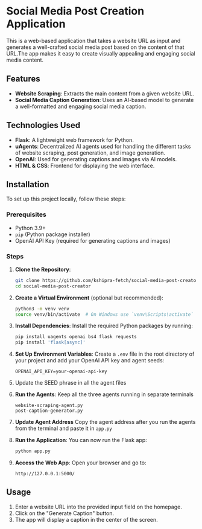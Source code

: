 # Social Media Post Creation Application

This is a web-based application that takes a website URL as input and generates a well-crafted social media post based on the content of that URL.The app makes it easy to create visually appealing and engaging social media content.

## Features

- **Website Scraping**: Extracts the main content from a given website URL.
- **Social Media Caption Generation**: Uses an AI-based model to generate a well-formatted and engaging social media caption.

## Technologies Used

- **Flask**: A lightweight web framework for Python.
- **uAgents**: Decentralized AI agents used for handling the different tasks of website scraping, post generation, and image generation.
- **OpenAI**: Used for generating captions and images via AI models.
- **HTML & CSS**: Frontend for displaying the web interface.

## Installation

To set up this project locally, follow these steps:

### Prerequisites

- Python 3.9+
- `pip` (Python package installer)
- OpenAI API Key (required for generating captions and images)

### Steps

1. **Clone the Repository**:
    ```bash
    git clone https://github.com/kshipra-fetch/social-media-post-creator.git
    cd social-media-post-creator
    ```

2. **Create a Virtual Environment** (optional but recommended):
    ```bash
    python3 -m venv venv
    source venv/bin/activate  # On Windows use `venv\Scripts\activate`
    ```

3. **Install Dependencies**:
    Install the required Python packages by running:
    ```bash
    pip install uagents openai bs4 flask requests
    pip install 'flask[async]'
    ```

4. **Set Up Environment Variables**:
    Create a `.env` file in the root directory of your project and add your OpenAI API key and agent seeds:
    ```
    OPENAI_API_KEY=your-openai-api-key
    ```
5. Update the SEED phrase in all the agent files

6. **Run the Agents**:
    Keep all the three agents running in separate terminals
    ```
    website-scraping-agent.py
    post-caption-generator.py
    ```

7. **Update Agent Address**
    Copy the agent address after you run the agents from the terminal and paste it in `app.py`

6. **Run the Application**:
    You can now run the Flask app:
    ```bash
    python app.py
    ```

7. **Access the Web App**:
    Open your browser and go to:
    ```
    http://127.0.0.1:5000/
    ```

## Usage

1. Enter a website URL into the provided input field on the homepage.
2. Click on the "Generate Caption" button.
3. The app will display a caption in the center of the screen.



